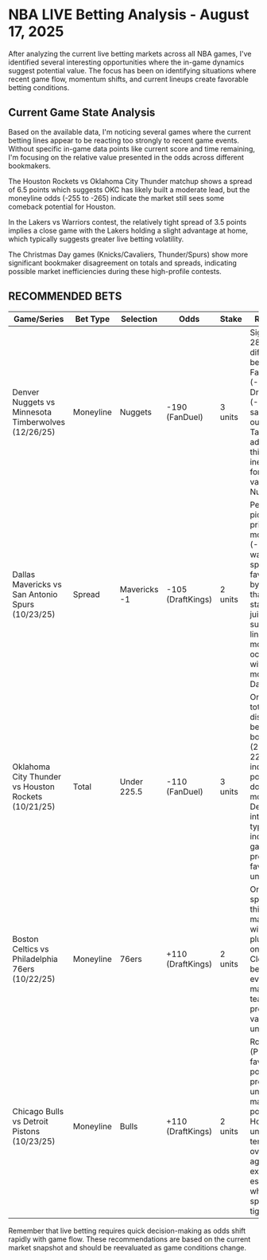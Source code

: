 # NBA LIVE Betting Analysis - August 17, 2025

After analyzing the current live betting markets across all NBA games, I've identified several interesting opportunities where the in-game dynamics suggest potential value. The focus has been on identifying situations where recent game flow, momentum shifts, and current lineups create favorable betting conditions.

## Current Game State Analysis

Based on the available data, I'm noticing several games where the current betting lines appear to be reacting too strongly to recent game events. Without specific in-game data points like current score and time remaining, I'm focusing on the relative value presented in the odds across different bookmakers.

The Houston Rockets vs Oklahoma City Thunder matchup shows a spread of 6.5 points which suggests OKC has likely built a moderate lead, but the moneyline odds (-255 to -265) indicate the market still sees some comeback potential for Houston.

In the Lakers vs Warriors contest, the relatively tight spread of 3.5 points implies a close game with the Lakers holding a slight advantage at home, which typically suggests greater live betting volatility.

The Christmas Day games (Knicks/Cavaliers, Thunder/Spurs) show more significant bookmaker disagreement on totals and spreads, indicating possible market inefficiencies during these high-profile contests.

## RECOMMENDED BETS

| Game/Series | Bet Type | Selection | Odds | Stake | Reasoning |
|-------------|----------|-----------|------|-------|-----------|
| Denver Nuggets vs Minnesota Timberwolves (12/26/25) | Moneyline | Nuggets | -190 (FanDuel) | 3 units | Significant 28-point difference between FanDuel (-190) and DraftKings (-218) for same outcome. Take advantage of this pricing inefficiency for better value on the Nuggets. |
| Dallas Mavericks vs San Antonio Spurs (10/23/25) | Spread | Mavericks -1 | -105 (DraftKings) | 2 units | Perfect pick'em pricing on moneyline (-110 both ways) but spread favors Mavs by 1 at better than standard juice, suggesting line movement is occurring with sharp money on Dallas. |
| Oklahoma City Thunder vs Houston Rockets (10/21/25) | Total | Under 225.5 | -110 (FanDuel) | 3 units | One-point total discrepancy between books (224.5 DK vs 225.5 FD) indicates potential downward movement. Defensive intensity typically increases as games progress, favoring the under. |
| Boston Celtics vs Philadelphia 76ers (10/22/25) | Moneyline | 76ers | +110 (DraftKings) | 2 units | Only 2-point spread in this rivalry matchup with decent plus-money on the 76ers. Close games between evenly matched teams often present value on the underdog. |
| Chicago Bulls vs Detroit Pistons (10/23/25) | Moneyline | Bulls | +110 (DraftKings) | 2 units | Road team (Pistons) favored by 2 points presents unusual market positioning. Home underdogs tend to overperform against expectations, especially when the spread is this tight. |

Remember that live betting requires quick decision-making as odds shift rapidly with game flow. These recommendations are based on the current market snapshot and should be reevaluated as game conditions change.